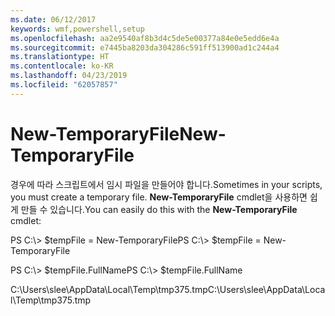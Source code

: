 ```yaml
---
ms.date: 06/12/2017
keywords: wmf,powershell,setup
ms.openlocfilehash: aa2e9540af8b3d4c5de5e00377a84e0e5edd6e4a
ms.sourcegitcommit: e7445ba8203da304286c591ff513900ad1c244a4
ms.translationtype: HT
ms.contentlocale: ko-KR
ms.lasthandoff: 04/23/2019
ms.locfileid: "62057857"
---
```

# <a name="new-temporaryfile"></a><span data-ttu-id="3fda5-102">New-TemporaryFile</span><span class="sxs-lookup"><span data-stu-id="3fda5-102">New-TemporaryFile</span></span>
<span data-ttu-id="3fda5-103">경우에 따라 스크립트에서 임시 파일을 만들어야 합니다.</span><span class="sxs-lookup"><span data-stu-id="3fda5-103">Sometimes in your scripts, you must create a temporary file.</span></span> <span data-ttu-id="3fda5-104">**New-TemporaryFile** cmdlet을 사용하면 쉽게 만들 수 있습니다.</span><span class="sxs-lookup"><span data-stu-id="3fda5-104">You can easily do this with the **New-TemporaryFile** cmdlet:</span></span>

<span data-ttu-id="3fda5-105">PS C:\\&gt; $tempFile = New-TemporaryFile</span><span class="sxs-lookup"><span data-stu-id="3fda5-105">PS C:\\&gt; $tempFile = New-TemporaryFile</span></span>

<span data-ttu-id="3fda5-106">PS C:\\&gt; $tempFile.FullName</span><span class="sxs-lookup"><span data-stu-id="3fda5-106">PS C:\\&gt; $tempFile.FullName</span></span>

<span data-ttu-id="3fda5-107">C:\\Users\\slee\\AppData\\Local\\Temp\\tmp375.tmp</span><span class="sxs-lookup"><span data-stu-id="3fda5-107">C:\\Users\\slee\\AppData\\Local\\Temp\\tmp375.tmp</span></span>
